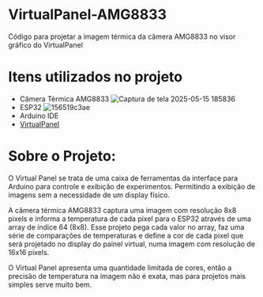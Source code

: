 # VirtualPanel-AMG8833
Código para projetar a imagem térmica da câmera AMG8833 no visor gráfico do VirtualPanel

# Itens utilizados no projeto
  - Câmera Térmica AMG8833
    ![Captura de tela 2025-05-15 185836](https://github.com/user-attachments/assets/9b8137c9-a580-4660-a753-5a948ca1deee)
  - ESP32
    ![156519c3ae](https://github.com/user-attachments/assets/4521b428-7088-46c2-92b4-04939fb6df88)
  - Arduino IDE
  - <a href="https://github.com/JaapDanielse/VirtualPanel">VirtualPanel</a>
# Sobre o Projeto:
O Virtual Panel se trata de uma caixa de ferramentas da interface para Arduino para controle e exibição de experimentos. Permitindo a exibição de imagens sem a necessidade de um display físico.

A câmera térmica AMG8833 captura uma imagem com resolução 8x8 pixels e informa a temperatura de cada pixel para o ESP32 através de uma array de índice 64 (8x8). Esse projeto pega cada valor no array, faz uma série de comparações de temperaturas e define a cor de cada pixel que será projetado no display do painel virtual, numa imagem com resolução de 16x16 pixels.

O Virtual Panel apresenta uma quantidade limitada de cores, então a precisão de temperatura na imagem não é exata, mas para projetos mais simples serve muito bem.
